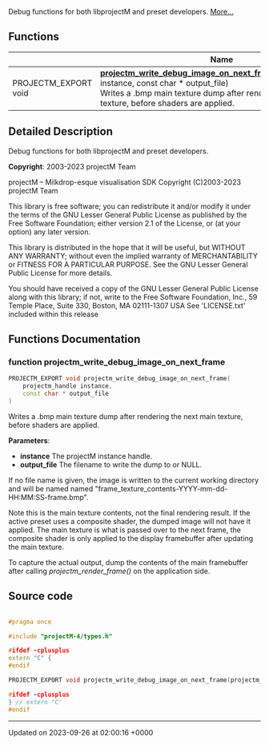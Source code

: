 Debug functions for both libprojectM and preset developers.  [More...](#detailed-description)

## Functions

|                | Name           |
| -------------- | -------------- |
| PROJECTM_EXPORT void | **[projectm_write_debug_image_on_next_frame](debug.md#function-projectm-write-debug-image-on-next-frame)**([projectm_handle](types.md#typedef-projectm-handle) instance, const char * output_file)<br>Writes a .bmp main texture dump after rendering the next main texture, before shaders are applied.  |

## Detailed Description

Debug functions for both libprojectM and preset developers. 

**Copyright**: 2003-2023 projectM Team


projectM &ndash; Milkdrop-esque visualisation SDK Copyright (C)2003-2023 projectM Team

This library is free software; you can redistribute it and/or modify it under the terms of the GNU Lesser General Public License as published by the Free Software Foundation; either version 2.1 of the License, or (at your option) any later version.

This library is distributed in the hope that it will be useful, but WITHOUT ANY WARRANTY; without even the implied warranty of MERCHANTABILITY or FITNESS FOR A PARTICULAR PURPOSE. See the GNU Lesser General Public License for more details.

You should have received a copy of the GNU Lesser General Public License along with this library; if not, write to the Free Software Foundation, Inc., 59 Temple Place, Suite 330, Boston, MA 02111-1307 USA See 'LICENSE.txt' included within this release 


## Functions Documentation

### function projectm_write_debug_image_on_next_frame

```cpp
PROJECTM_EXPORT void projectm_write_debug_image_on_next_frame(
    projectm_handle instance,
    const char * output_file
)
```

Writes a .bmp main texture dump after rendering the next main texture, before shaders are applied. 

**Parameters**: 

  * **instance** The projectM instance handle. 
  * **output_file** The filename to write the dump to or NULL. 


If no file name is given, the image is written to the current working directory and will be named named "frame_texture_contents-YYYY-mm-dd-HH:MM:SS-frame.bmp".

Note this is the main texture contents, not the final rendering result. If the active preset uses a composite shader, the dumped image will not have it applied. The main texture is what is passed over to the next frame, the composite shader is only applied to the display framebuffer after updating the main texture.

To capture the actual output, dump the contents of the main framebuffer after calling _projectm_render_frame()_ on the application side.




## Source code

```cpp

#pragma once

#include "projectM-4/types.h"

#ifdef -cplusplus
extern "C" {
#endif

PROJECTM_EXPORT void projectm_write_debug_image_on_next_frame(projectm_handle instance, const char* output_file);

#ifdef -cplusplus
} // extern "C"
#endif
```


-------------------------------

Updated on 2023-09-26 at 02:00:16 +0000
